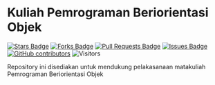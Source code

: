 # Kuliah Pemrograman Beriorientasi Objek

<a href="https://github.com/arifadli/KuliahPBO/stargazers"><img src="https://img.shields.io/github/stars/arifadli/Exploratory-Data-Analysis" alt="Stars Badge"/></a>
<a href="https://github.com/arifadli/KuliahPBO/network/members"><img src="https://img.shields.io/github/forks/arifadli/Exploratory-Data-Analysis" alt="Forks Badge"/></a>
<a href="https://github.com/arifadli/KuliahPBO/pulls"><img src="https://img.shields.io/github/issues-pr/arifadli/Exploratory-Data-Analysis" alt="Pull Requests Badge"/></a>
<a href="https://github.com/arifadli/KuliahPBO/issues"><img src="https://img.shields.io/github/issues/arifadli/Exploratory-Data-Analysis" alt="Issues Badge"/></a>
<a href="https://github.com/arifadli/KuliahPBO/contributors"><img alt="GitHub contributors" src="https://img.shields.io/github/contributors/arifadli/KuliahPBO?color=2b9348"></a>
![Visitors](https://api.visitorbadge.io/api/visitors?path=https%3A%2F%2Fgithub.com%2Farifadli%2FKuliahPBO&labelColor=%23d9e3f0&countColor=%23697689&style=flat)


Repository ini disediakan untuk mendukung pelakasanaan matakuliah Pemrograman Beriorientasi Objek
